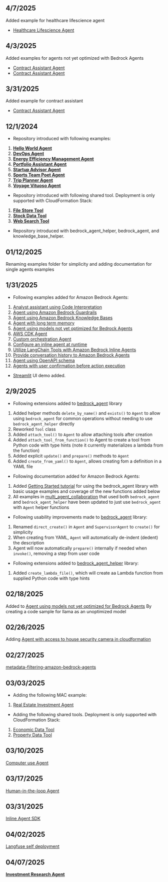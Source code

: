 ## 4/7/2025

Added example for healthcare lifescience agent
- [Healthcare Lifescience Agent](/examples/multi_agent_collaboration/healthcare_lifescience_agent/)

## 4/3/2025

Added examples for agents not yet optimized with Bedrock Agents 
- [Contract Assistant Agent](/examples/multi_agent_collaboration/not_yet_optimized_models_agent/)
- [Contract Assistant Agent](/examples/agents/agent_with_models_not_yet_optimized_for_bedrock_agents/)

## 3/31/2025

Added example for contract assistant
- [Contract Assistant Agent](/examples/multi_agent_collaboration/contract_assistant_agent/)

## 12/1/2024

- Repository introduced with following examples:

1. **[Hello World Agent](/examples/multi_agent_collaboration/00_hello_world_agent/)**
2. **[DevOps Agent](/examples/multi_agent_collaboration/devops_agent/)**
3. **[Energy Efficiency Management Agent](/examples/multi_agent_collaboration/energy_efficiency_management_agent/)**
4. **[Portfolio Assistant Agent](/examples/multi_agent_collaboration/portfolio_assistant_agent/)**
5. **[Startup Advisor Agent](/examples/multi_agent_collaboration/startup_advisor_agent/)**
6. **[Sports Team Poet Agent](/examples/multi_agent_collaboration/team_poems_agent/)**
7. **[Trip Planner Agent](/examples/multi_agent_collaboration/trip_planner_agent/)**
8. **[Voyage Vituoso Agent](/examples/multi_agent_collaboration/voyage_virtuoso_agent/)**

- Repository introduced with following shared tool. Deployment is only supported with CloudFormation Stack:

1. **[File Store Tool](/src/shared/file_store/)**
2. **[Stock Data Tool](/src/shared/stock_data/)**
3. **[Web Search Tool](/src/shared/web_search/)**

- Repository introduced with bedrock_agent_helper, bedrock_agent, and knowledge_base_helper.


## 01/12/2025

Renaming examples folder for simplicity and adding documentation for single agents examples


## 1/31/2025

- Following examples added for Amazon Bedrock Agents:

1. [Analyst assistant using Code Interpretation](/examples/agents/agent_with_code_interpretation/)
2. [Agent using Amazon Bedrock Guardrails](/examples/agents/agent_with_guardrails_integration/)
3. [Agent using Amazon Bedrock Knowledge Bases](/examples/agents/agent_with_knowledge_base_integration/)
4. [Agent with long term memory](/examples/agents/agent_with_long_term_memory/)
5. [Agent using models not yet optimized for Bedrock Agents](/examples/agents/agent_with_models_not_yet_optimized_for_bedrock_agents/)
6. [AWS CDK Agent](/examples/agents/cdk_agent/)
7. [Custom orchestration Agent](/examples/agents/custom_orchestration_agent/)
8. [Configure an inline agent at runtime](/examples/agents/inline_agent/)
9. [Utilize LangChain Tools with Amazon Bedrock Inline Agents](/examples/agents/langchain_tools_with_inline_agent/)
10. [Provide conversation history to Amazon Bedrock Agents](/examples/agents/manage_conversation_history/)
11. [Agent using OpenAPI schema](/examples/agents/open_api_schema_agent/)
12. [Agents with user confirmation before action execution](/examples/agents/user_confirmation_agents/)

- [Streamlit](/examples/agents_ux/) UI demo added.


## 2/9/2025
- Following extensions added to [bedrock_agent](/src/utils/bedrock_agent.py) library 
1. Added helper methods `delete_by_name()` and `exists()` to `Agent` to allow using `bedrock_agent` for common operations without needing to use `bedrock_agent_helper` directly
2. Reworked `Tool` class
3. Added `attach_tool()` to `Agent` to allow attaching tools after creation
4. Added `attach_tool_from_function()` to Agent to create a tool from Python code with type hints (note it currently materializes a lambda from the function)
6. Added explicit `update()` and `prepare()` methods to `Agent`
7. Added `create_from_yaml()` to `Agent`, allows creating fom a definition in a YAML file

- Following documentation added for Amazon Bedrock Agents:
1. Added [Getting Started tutorial](/examples/sdk/getting_started.ipynb) for using the bedrock_agent library with basic usage examples and coverage of the new functions added below
2. All examples in [multi_agent_collaboration](examples/multi_agent_collaboration/) that used both `bedrock_agent` and `bedrock_agent_helper` have been updated to just use `bedrock_agent` with `Agent` helper functions
- Following usability improvements made to [bedrock_agent](/src/utils/bedrock_agent.py) library:
1. Renamed `direct_create()` in `Agent` and `SupervisorAgent` to `create()` for simplicity
2. When creating from YAML, `Agent` will automatically de-indent (dedent) the description
3. Agent will now automatically `prepare()` internally if needed when `invoke()`, removing a step from user code

- Following extensions added to [bedrock_agent_helper](/src/utils/bedrock_agent_helper.py) library:
1. Added `create_lambda_file()`, which will create aa Lambda function from supplied Python code with type hints


## 02/18/2025
Added to [Agent using models not yet optimized for Bedrock Agents](/examples/agents/agent_with_models_not_yet_optimized_for_bedrock_agents/) By creating a code sample for llama as an unoptimized model

## 02/26/2025
Adding [Agent with access to house security camera in cloudformation](/examples/agents/connected_house_agent/)

## 02/27/2025
[metadata-filtering-amazon-bedrock-agents](/examples/agents/metadata_filtering_amazon_bedrock_agents/)

## 03/03/2025

- Adding the following MAC example:

1. [Real Estate Investment Agent](/examples/multi_agent_collaboration/real_estate_investment_agent/)

- Adding the following shared tools. Deployment is only supported with CloudFormation Stack:

1. [Economic Data Tool](/src/shared/economic_data/)
2. [Property Data Tool](/src/shared/property_data/)


## 03/10/2025

[Computer use Agent](/examples/agents/computer_use/)

## 03/17/2025

[Human-in-the-loop Agent](/examples/agents/human_in_the_loop/)


## 03/31/2025

[Inline Agent SDK](./src/InlineAgent/)

## 04/02/2025

[Langfuse self deployment](/examples/agent_observability/deploy-langfuse-on-ecs-fargate-with-typescript-cdk/)

## 04/07/2025

**[Investment Research Agent](/examples/multi_agent_collaboration/investment_research_agent/)**